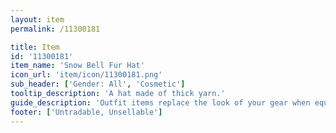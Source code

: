 ```yaml
---
layout: item
permalink: /11300181

title: Item
id: '11300181'
item_name: 'Snow Bell Fur Hat'
icon_url: 'item/icon/11300181.png'
sub_header: ['Gender: All', 'Cosmetic']
tooltip_description: 'A hat made of thick yarn.'
guide_description: 'Outfit items replace the look of your gear when equipped.'
footer: ['Untradable, Unsellable']
---
```

